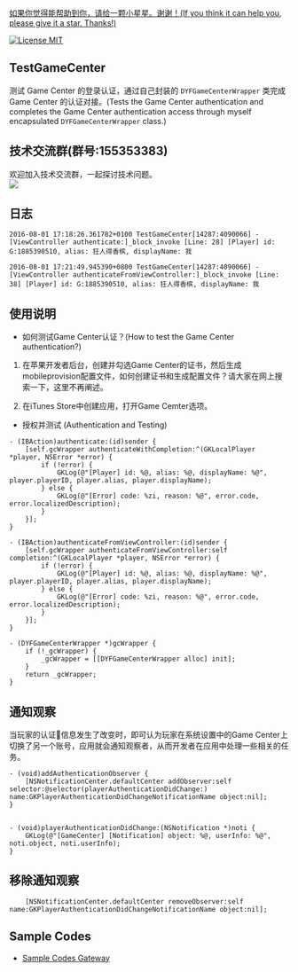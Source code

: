 [如果你觉得能帮助到你，请给一颗小星星。谢谢！(If you think it can help you, please give it a star. Thanks!)](https://github.com/dgynfi/TestGameCenter)

[![License MIT](https://img.shields.io/badge/license-MIT-green.svg?style=flat)](LICENSE)&nbsp;

## TestGameCenter

测试 Game Center 的登录认证，通过自己封装的 `DYFGameCenterWrapper` 类完成 Game Center 的认证对接。(Tests the Game Center authentication and completes the Game Center authentication access through myself encapsulated  `DYFGameCenterWrapper`  class.)

## 技术交流群(群号:155353383) 

欢迎加入技术交流群，一起探讨技术问题。<br />
![](https://github.com/dgynfi/TestGameCenter/raw/master/images/qq155353383.jpg)

## 日志

```
2016-08-01 17:18:26.361782+0100 TestGameCenter[14287:4090066] -[ViewController authenticate:]_block_invoke [Line: 28] [Player] id: G:1885390510, alias: 狂人得香槟, displayName: 我

2016-08-01 17:21:49.945390+0800 TestGameCenter[14287:4090066] -[ViewController authenticateFromViewController:]_block_invoke [Line: 38] [Player] id: G:1885390510, alias: 狂人得香槟, displayName: 我
```

## 使用说明

- 如何测试Game Center认证？(How to test the Game Center authentication?)

1. 在苹果开发者后台，创建并勾选Game Center的证书，然后生成mobileprovision配置文件，如何创建证书和生成配置文件？请大家在网上搜索一下，这里不再阐述。

2. 在iTunes Store中创建应用，打开Game Cemter选项。

- 授权并测试 (Authentication and Testing)

```ObjC
- (IBAction)authenticate:(id)sender {
    [self.gcWrapper authenticateWithCompletion:^(GKLocalPlayer *player, NSError *error) {
        if (!error) {
            GKLog(@"[Player] id: %@, alias: %@, displayName: %@", player.playerID, player.alias, player.displayName);
        } else {
            GKLog(@"[Error] code: %zi, reason: %@", error.code, error.localizedDescription);
        }
    }];
}

- (IBAction)authenticateFromViewController:(id)sender {
    [self.gcWrapper authenticateFromViewController:self completion:^(GKLocalPlayer *player, NSError *error) {
        if (!error) {
            GKLog(@"[Player] id: %@, alias: %@, displayName: %@", player.playerID, player.alias, player.displayName);
        } else {
            GKLog(@"[Error] code: %zi, reason: %@", error.code, error.localizedDescription);
        }
    }];
}

- (DYFGameCenterWrapper *)gcWrapper {
    if (!_gcWrapper) {
        _gcWrapper = [[DYFGameCenterWrapper alloc] init];
    }
    return _gcWrapper;
}
```

## 通知观察

   当玩家的认证信息发生了改变时，即可认为玩家在系统设置中的Game Center上切换了另一个账号，应用就会通知观察者，从而开发者在应用中处理一些相关的任务。

```ObjC
- (void)addAuthenticationObserver {
    [NSNotificationCenter.defaultCenter addObserver:self selector:@selector(playerAuthenticationDidChange:) name:GKPlayerAuthenticationDidChangeNotificationName object:nil];
}


- (void)playerAuthenticationDidChange:(NSNotification *)noti {
    GKLog(@"[GameCenter] [Notification] object: %@, userInfo: %@", noti.object, noti.userInfo);
}
```

## 移除通知观察

```ObjC
    [NSNotificationCenter.defaultCenter removeObserver:self name:GKPlayerAuthenticationDidChangeNotificationName object:nil];
```

## Sample Codes

- [Sample Codes Gateway](https://github.com/dgynfi/TestGameCenter/blob/master/TestGameCenter/ViewController.m)
